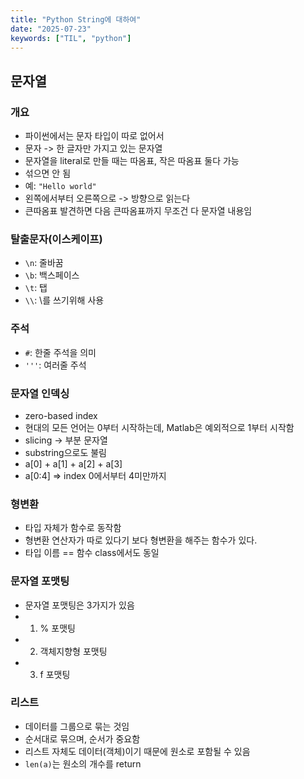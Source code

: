 ```yaml
---
title: "Python String에 대하여"
date: "2025-07-23"
keywords: ["TIL", "python"]
---
```


## 문자열

### 개요

- 파이썬에서는 문자 타입이 따로 없어서
- 문자 -> 한 글자만 가지고 있는 문자열
- 문자열을 literal로 만들 때는 따옴표, 작은 따옴표 둘다 가능
- 섞으면 안 됨
- 예: `"Hello world"`
- 왼쪽에서부터 오른쪽으로 -> 방향으로 읽는다
- 큰따옴표 발견하면 다음 큰따옴표까지 무조건 다 문자열 내용임

### 탈출문자(이스케이프)

- `\n`: 줄바꿈
- `\b`: 백스페이스
- `\t`: 탭
- `\\`: \를 쓰기위해 사용

### 주석

- `#`: 한줄 주석을 의미
- `'''`: 여러줄 주석

### 문자열 인덱싱

- zero-based index
- 현대의 모든 언어는 0부터 시작하는데, Matlab은 예외적으로 1부터 시작함
- slicing -> 부분 문자열
- substring으로도 불림
- a[0] + a[1] + a[2] + a[3]
- a[0:4] => index 0에서부터 4미만까지

### 형변환

- 타입 자체가 함수로 동작함
- 형변환 연산자가 따로 있다기 보다 형변환을 해주는 함수가 있다.
- 타입 이름 == 함수 class에서도 동일

### 문자열 포맷팅

- 문자열 포맷팅은 3가지가 있음
- 1. % 포맷팅
- 2. 객체지향형 포맷팅
- 3. f 포맷팅

### 리스트

- 데이터를 그룹으로 묶는 것임
- 순서대로 묶으며, 순서가 중요함
- 리스트 자체도 데이터(객체)이기 때문에 원소로 포함될 수 있음
- `len(a)`는 원소의 개수를 return

